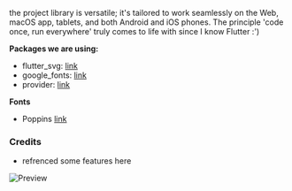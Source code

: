 the project library is versatile; it's tailored to work seamlessly on the Web, macOS app, tablets, and both Android and iOS phones. The principle 'code once, run everywhere' truly comes to life with since I know Flutter :')

**Packages we are using:**

- flutter_svg: [link](https://pub.dev/packages/flutter_svg)
- google_fonts: [link](https://pub.dev/packages/google_fonts)
- provider: [link](https://pub.dev/packages/provider)

**Fonts**

- Poppins [link](https://fonts.google.com/specimen/Poppins)

### Credits

- refrenced some features here

![Preview](/gif.gif)


